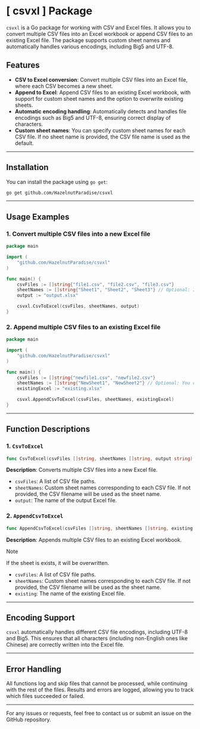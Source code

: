 # [ csvxl ] Package

`csvxl` is a Go package for working with CSV and Excel files. It allows you to convert multiple CSV files into an Excel workbook or append CSV files to an existing Excel file. The package supports custom sheet names and automatically handles various encodings, including Big5 and UTF-8.

## Features

- **CSV to Excel conversion**: Convert multiple CSV files into an Excel file, where each CSV becomes a new sheet.
- **Append to Excel**: Append CSV files to an existing Excel workbook, with support for custom sheet names and the option to overwrite existing sheets.
- **Automatic encoding handling**: Automatically detects and handles file encodings such as Big5 and UTF-8, ensuring correct display of characters.
- **Custom sheet names**: You can specify custom sheet names for each CSV file. If no sheet name is provided, the CSV file name is used as the default.

---

## Installation

You can install the package using `go get`:

```bash
go get github.com/HazelnutParadise/csvxl
```

---

## Usage Examples

### 1. Convert multiple CSV files into a new Excel file

```go
package main

import (
    "github.com/HazelnutParadise/csvxl"
)

func main() {
    csvFiles := []string{"file1.csv", "file2.csv", "file3.csv"}
    sheetNames := []string{"Sheet1", "Sheet2", "Sheet3"} // Optional: If not provided, CSV filenames will be used as sheet names
    output := "output.xlsx"

    csvxl.CsvToExcel(csvFiles, sheetNames, output)
}
```

### 2. Append multiple CSV files to an existing Excel file

```go
package main

import (
    "github.com/HazelnutParadise/csvxl"
)

func main() {
    csvFiles := []string{"newfile1.csv", "newfile2.csv"}
    sheetNames := []string{"NewSheet1", "NewSheet2"} // Optional: You can specify custom sheet names for each CSV file
    existingExcel := "existing.xlsx"

    csvxl.AppendCsvToExcel(csvFiles, sheetNames, existingExcel)
}
```

---

## Function Descriptions

### 1. `CsvToExcel`

```go
func CsvToExcel(csvFiles []string, sheetNames []string, output string)
```

**Description**: Converts multiple CSV files into a new Excel file.

- `csvFiles`: A list of CSV file paths.
- `sheetNames`: Custom sheet names corresponding to each CSV file. If not provided, the CSV filename will be used as the sheet name.
- `output`: The name of the output Excel file.

### 2. `AppendCsvToExcel`

```go
func AppendCsvToExcel(csvFiles []string, sheetNames []string, existing string)
```

**Description**: Appends multiple CSV files to an existing Excel workbook.

>[!NOTE]
>If the sheet is exists, it will be overwritten.

- `csvFiles`: A list of CSV file paths.
- `sheetNames`: Custom sheet names corresponding to each CSV file. If not provided, the CSV filename will be used as the sheet name.
- `existing`: The name of the existing Excel file.

---

## Encoding Support

`csvxl` automatically handles different CSV file encodings, including UTF-8 and Big5. This ensures that all characters (including non-English ones like Chinese) are correctly written into the Excel file.

---

## Error Handling

All functions log and skip files that cannot be processed, while continuing with the rest of the files. Results and errors are logged, allowing you to track which files succeeded or failed.

---

For any issues or requests, feel free to contact us or submit an issue on the GitHub repository.
